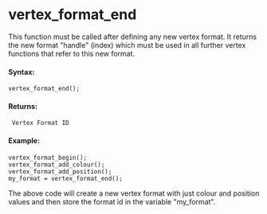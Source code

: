# vertex_format_end

This function must be called after defining any new vertex format. It
returns the new format "handle" (index) which must be used in all
further vertex functions that refer to this new format.

#### Syntax:

``` gml
vertex_format_end();
```

#### Returns:

``` gml
 Vertex Format ID
```

#### Example:

``` gml
vertex_format_begin();
vertex_format_add_colour();
vertex_format_add_position();
my_format = vertex_format_end();
```

The above code will create a new vertex format with just colour and
position values and then store the format id in the variable
"my_format".
